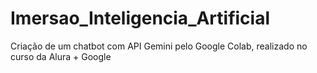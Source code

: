# Imersao_Inteligencia_Artificial
Criação de um chatbot com API Gemini pelo Google Colab, realizado no curso da Alura + Google
